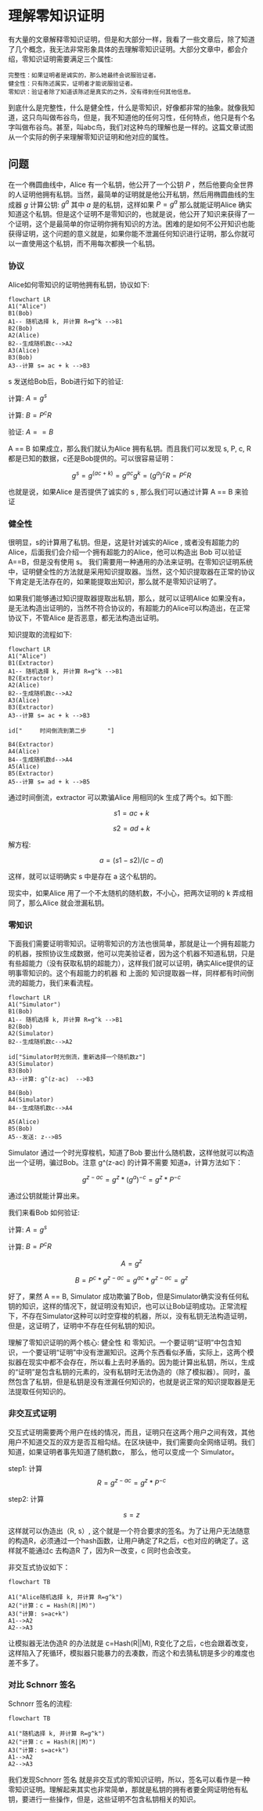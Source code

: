 # 理解零知识证明

有大量的文章解释零知识证明，但是和大部分一样，我看了一些文章后，除了知道了几个概念，我无法非常形象具体的去理解零知识证明。大部分文章中，都会介绍，零知识证明需要满足三个属性:

```
完整性：如果证明者是诚实的，那么她最终会说服验证者。
健全性：只有陈述属实，证明者才能说服验证者。
零知识：验证者除了知道该陈述是真实的之外，没有得到任何其他信息。
```

到底什么是完整性，什么是健全性，什么是零知识，好像都非常的抽象。就像我知道，这只鸟叫做布谷鸟，但是，我不知道他的任何习性，任何特点，他只是有个名字叫做布谷鸟。甚至，叫abc鸟，我们对这种鸟的理解也是一样的。这篇文章试图从一个实际的例子来理解零知识证明和他对应的属性。

## 问题

在一个椭圆曲线中，Alice 有一个私钥，他公开了一个公钥 $P$ ，然后他要向全世界的人证明他拥有私钥。当然，最简单的证明就是他公开私钥，然后用椭圆曲线的生成器  $g$ 计算公钥: $g^a$ 其中 $a$ 是的私钥，这样如果 $P=g^a$ 那么就能证明Alice 确实知道这个私钥。但是这个证明不是零知识的，也就是说，他公开了知识来获得了一个证明，这个是最简单的你证明你拥有知识的方法。困难的是如何不公开知识也能获得证明，这个问题的意义就是，如果你能不泄漏任何知识进行证明，那么你就可以一直使用这个私钥，而不用每次都换一个私钥。

### 协议

Alice如何零知识的证明他拥有私钥，协议如下:

```mermaid
flowchart LR
A1("Alice")
B1(Bob)
A1-- 随机选择 k, 并计算 R=g^k -->B1
B2(Bob)
A2(Alice)
B2--生成随机数c-->A2
A3(Alice)
B3(Bob)
A3--计算 s= ac + k -->B3
```

s 发送给Bob后，Bob进行如下的验证:

计算: $A=g^s$

计算: $B=P^cR$

验证: $A == B$

A == B 如果成立，那么我们就认为Alice 拥有私钥。而且我们可以发现 s, P, c, R 都是已知的数据，c还是Bob提供的。可以很容易证明：

$$
g^s = g^{(ac+k)} = g^{ac}g^k = (g^a)^cR = P^cR
$$

也就是说，如果Alice 是否提供了诚实的 s , 那么我们可以通过计算 A == B 来验证

### 健全性

很明显，s的计算用了私钥。但是，这是针对诚实的Alice , 或者没有超能力的Alice，后面我们会介绍一个拥有超能力的Alice，他可以构造出 Bob 可以验证 A==B，但是没有使用 s。 我们需要用一种通用的办法来证明。在零知识证明系统中，证明健全性的方法就是采用知识提取器。当然，这个知识提取器在正常的协议下肯定是无法存在的，如果能提取出知识，那么就不是零知识证明了。

如果我们能够通过知识提取器提取出私钥，那么，就可以证明Alice 如果没有a，是无法构造出证明的，当然不符合协议的，有超能力的Alice可以构造出，在正常协议下，不管Alice 是否恶意，都无法构造出证明。

知识提取的流程如下:

```mermaid
flowchart LR
A1("Alice")
B1(Extractor)
A1-- 随机选择 k, 并计算 R=g^k -->B1
B2(Extractor)
A2(Alice)
B2--生成随机数c-->A2
A3(Alice)
B3(Extractor)
A3--计算 s= ac + k -->B3

id["     时间倒流到第二步      "]

B4(Extractor)
A4(Alice)
B4--生成随机数d-->A4
A5(Alice)
B5(Extractor)
A5--计算 s= ad + k -->B5
```

通过时间倒流，extractor 可以欺骗Alice 用相同的k 生成了两个s。如下图:

$$
s1 = ac +k
$$

$$
s2 = ad +k
$$

解方程:

$$
a=(s1-s2)/(c-d)
$$

这样，就可以证明确实 s 中是存在 a 这个私钥的。

现实中，如果Alice 用了一个不太随机的随机数，不小心，把两次证明的 k 弄成相同了，那么Alice 就会泄漏私钥。

### 零知识

下面我们需要证明零知识。证明零知识的方法也很简单，那就是让一个拥有超能力的机器，按照协议生成数据，他可以完美验证者，因为这个机器不知道私钥，只是有些超能力（没有获取私钥的超能力），这样我们就可以证明，确实Alice提供的证明事零知识的。这个有超能力的机器 和 上面的 知识提取器一样，同样都有时间倒流的超能力，我们来看流程。

```mermaid
flowchart LR
A1("Simulator")
B1(Bob)
A1-- 随机选择 k, 并计算 R=g^k -->B1
B2(Bob)
A2(Simulator)
B2--生成随机数c-->A2

id["Simulator时光倒流，重新选择一个随机数z"]
A3(Simulator)
B3(Bob)
A3--计算: g^(z-ac)  -->B3

B4(Bob)
A4(Simulator)
B4--生成随机数c-->A4

A5(Alice)
B5(Bob)
A5--发送: z-->B5
```

Simulator 通过一个时光穿梭机，知道了Bob 要出什么随机数，这样他就可以构造出一个证明，骗过Bob。注意 g^(z-ac) 的计算不需要 知道a，计算方法如下：

$$
g^{z-ac} = g^z * (g^a)^{-c} = g^z * P^{-c}
$$

通过公钥就能计算出来。

我们来看Bob 如何验证:

计算: $A=g^s$

计算: $B=P^cR$

$$
A=g^z
$$

$$
B=P^c*g^{z-ac} = g^{ac} * g^{z-ac} = g^z
$$

好了，果然 A == B, Simulator 成功欺骗了Bob，但是Simulator确实没有任何私钥的知识，这样的情况下，就证明没有知识，也可以让Bob证明成功。正常流程下，不存在Simulator这种可以时空穿梭的机器，所以，没有私钥无法构造证明，但是，这证明了，证明中不存在任何私钥的知识。

理解了零知识证明的两个核心: 健全性 和 零知识。一个要证明“证明”中包含知识，一个要证明“证明”中没有泄漏知识。这两个东西看似矛盾，实际上，这两个模拟器在现实中都不会存在，所以看上去时矛盾的。因为能计算出私钥，所以，生成的“证明”是包含私钥的元素的，没有私钥时无法伪造的（除了模拟器）。同时，虽然包含了私钥，但是私钥是没有泄漏任何知识的，也就是说正常的知识提取器是无法提取任何知识的。

### 非交互式证明

交互式证明需要两个用户在线的情况，而且，证明只在这两个用户之间有效，其他用户不知道交互的双方是否互相勾结。在区块链中，我们需要向全网络证明。我们知道，如果证明者事先知道了随机数c， 那么，他可以变成一个 Simulator。

step1: 计算
$$
R = g^{z-ac} = g^z * P^{-c}
$$

step2: 计算

$$
s = z
$$

这样就可以伪造出（R, s）, 这个就是一个符合要求的签名。为了让用户无法随意的构造R，必须通过一个hash函数，让用户确定了R之后，c也对应的确定了。这样就不能通过c 去构造R 了，因为R一改变，c 同时也会改变。

非交互式协议如下：

```mermaid
flowchart TB

A1("Alice随机选择 k, 并计算 R=g^k")
A2("计算：c = Hash(R||M)")
A3("计算: s=ac+k")
A1-->A2
A2-->A3
```

让模拟器无法伪造R 的办法就是 c=Hash(R||M), R变化了之后，c也会跟着改变，这样陷入了死循环，模拟器只能暴力的去凑数，而这个和去猜私钥是多少的难度也差不多了。

### 对比 Schnorr 签名

Schnorr 签名的流程:

```mermaid
flowchart TB

A1("随机选择 k, 并计算 R=g^k")
A2("计算：c = Hash(R||M)")
A3("计算: s=ac+k")
A1-->A2
A2-->A3
```

我们发现Schnorr 签名 就是非交互式的零知识证明，所以，签名可以看作是一种零知识证明。理解起来其实也非常简单，那就是私钥的拥有者要全网证明他有私钥，要进行一些操作，但是，这些证明不包含私钥相关的知识。